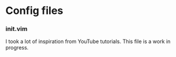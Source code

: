 # Config files

### init.vim
I took a lot of inspiration from YouTube tutorials. This file is a work in progress.
